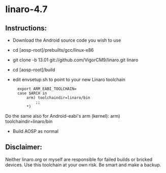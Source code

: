 linaro-4.7
=================================
Instructions:
-------------
* Download the Android source code you wish to use

* cd [aosp-root]/prebuilts/gcc/linux-x86
* git clone -b 13.01 git://github.com/VigorCM9/linaro.git linaro
* cd [aosp-root]/build

* edit envsetup.sh to point to your new Linaro toolchain

        export ARM_EABI_TOOLCHAIN=
        case $ARCH in
            arm) toolchaindir=linaro/bin
                ;;
            *)

Do the same also for Android-eabi's arm (kernel): arm) toolchaindir=linaro/bin 
* Build AOSP as normal 

Disclaimer:
-----------
Neither linaro.org or myself are responsible for failed builds or bricked devices. Use this toolchain at your own risk. Be smart and make a backup.
